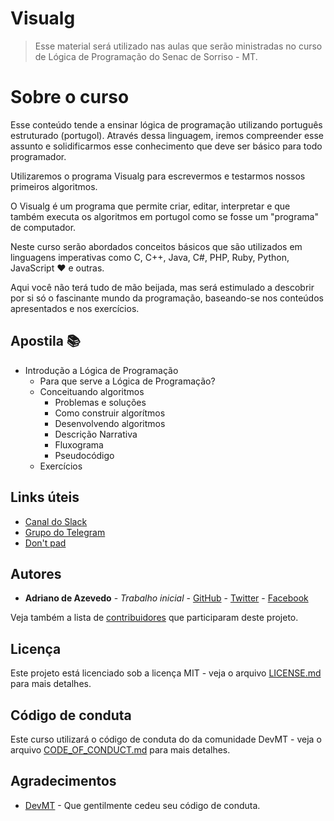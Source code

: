 # Visualg

> Esse material será utilizado nas aulas que serão ministradas no curso de Lógica de
> Programação do Senac de Sorriso - MT.

# Sobre o curso

Esse conteúdo tende a ensinar lógica de programação utilizando português estruturado
(portugol). Através dessa linguagem, iremos compreender esse assunto e solidificarmos
esse conhecimento que deve ser básico para todo programador.

Utilizaremos o programa Visualg para escrevermos e testarmos nossos primeiros algoritmos.

O Visualg é um programa que permite criar, editar, interpretar e que também executa
os algoritmos em portugol como se fosse um "programa" de computador.

Neste curso serão abordados conceitos básicos que são utilizados em linguagens
imperativas como C, C++, Java, C#, PHP, Ruby, Python, JavaScript :heart: e outras.

Aqui você não terá tudo de mão beijada, mas será estimulado a descobrir por si só
o fascinante mundo da programação, baseando-se nos conteúdos apresentados e nos exercícios.

## Apostila :books:

- Introdução a Lógica de Programação
  - Para que serve a Lógica de Programação?
  - Conceituando algoritmos
    - Problemas e soluções
    - Como construir algorítmos
    - Desenvolvendo algoritmos
    - Descrição Narrativa
    - Fluxograma
    - Pseudocódigo
  - Exercícios

## Links úteis

- [Canal do Slack](https://drianoaz.slack.com/)
- [Grupo do Telegram](https://t.me/grupodrianoaz)
- [Don't pad](http://dontpad.com/drianoaz/aula)

## Autores

- **Adriano de Azevedo** - _Trabalho inicial_ - [GitHub](https://github.com/drianoaz) - [Twitter](https://twitter.com/drianoaz) - [Facebook](https://www.facebook.com/drianoaz)

Veja também a lista de [contribuidores](https://github.com/drianoaz/visualg/contributors) que participaram deste projeto.

## Licença

Este projeto está licenciado sob a licença MIT - veja o arquivo
[LICENSE.md](LICENSE.md) para mais detalhes.

## Código de conduta

Este curso utilizará o código de conduta do da comunidade DevMT - veja o arquivo [CODE_OF_CONDUCT.md](CODE_OF_CONDUCT.md) para mais detalhes.

## Agradecimentos

- [DevMT](http://www.devmt.com.br/) - Que gentilmente cedeu seu código de conduta.
